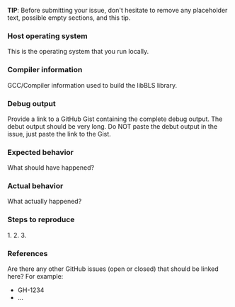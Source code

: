 **TIP**: Before submitting your issue, don't hesitate to remove any placeholder text, possible empty sections, and this tip.

### Host operating system

This is the operating system that you run locally.

### Compiler information

GCC/Compiler information used to build the libBLS library.

### Debug output

Provide a link to a GitHub Gist containing the complete debug output. The debut output should be very long. Do NOT paste the debut output in the issue, just paste the link to the Gist.

### Expected behavior

What should have happened?

### Actual behavior

What actually happened?

### Steps to reproduce

1\.
2\.
3\.

### References

Are there any other GitHub issues (open or closed) that should be linked here?
For example: 

-   GH-1234
-   ...
